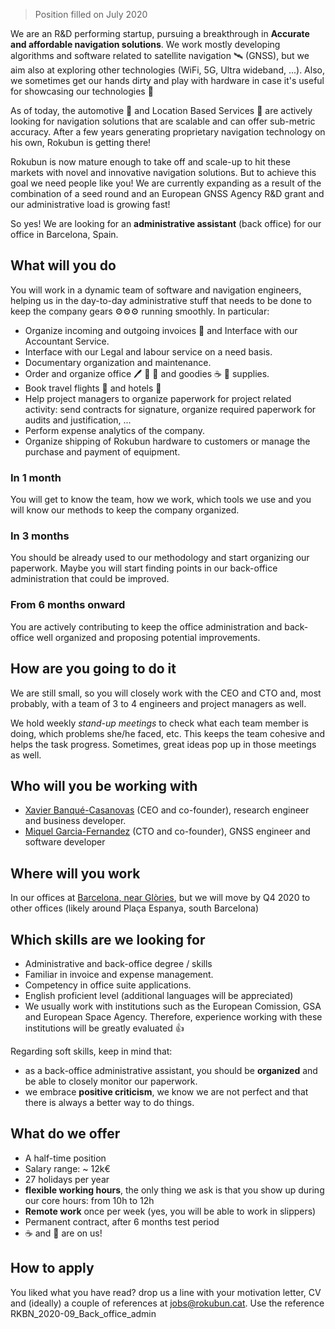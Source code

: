 > Position filled on July 2020

We are an R&D performing startup, pursuing a breakthrough in **Accurate and affordable navigation solutions**. We work mostly developing algorithms and software related to satellite navigation 🛰️ (GNSS), but we aim also at exploring other technologies (WiFi, 5G, Ultra wideband, ...). Also, we sometimes get our hands dirty and play with hardware in case it's useful for showcasing our technologies 🔩

As of today, the automotive 🚗 and Location Based Services 📱 are actively looking for navigation solutions that are scalable and can offer sub-metric accuracy. After a few years generating proprietary navigation technology on his own, Rokubun is getting there!

Rokubun is now mature enough to take off and scale-up to hit these markets with novel and innovative navigation solutions. But to achieve this goal we need people like you! We are currently expanding as a result of the combination of a seed round and an European GNSS Agency R&D grant and our administrative load is growing fast!

So yes! We are looking for an **administrative assistant** (back office) for our office in Barcelona, Spain.

## What will you do

You will work in a dynamic team of software and navigation engineers, helping us in the day-to-day administrative stuff that needs to be done to keep the company gears ⚙️⚙️⚙️ running smoothly. In particular:

- Organize incoming and outgoing invoices 🧾 and Interface with our Accountant Service.
- Interface with our Legal and labour service on a need basis.
- Documentary organization and maintenance.
- Order and organize office 🖊️ 📎 📝 and goodies ☕ 🍪 supplies.
- Book travel flights 🛫 and hotels 🏨
- Help project managers to organize paperwork for project related activity: send contracts for signature, organize required paperwork for audits and justification, ...
- Perform expense analytics of the company.
- Organize shipping of Rokubun hardware to customers or manage the purchase and payment of equipment.

### In 1 month

You will get to know the team, how we work, which tools we use and you will know our methods to keep the company organized.

### In 3 months

You should be already used to our methodology and start organizing our paperwork. Maybe you will start finding points in our back-office administration that could be improved.

### From 6 months onward

You are actively contributing to keep the office administration and back-office well organized and proposing potential improvements.

## How are you going to do it

We are still small, so you will closely work with the CEO and CTO and, most probably, with a team of 3 to 4 engineers and project managers as well.

We hold weekly *stand-up meetings* to check what each team member is doing, which problems she/he faced, etc. This keeps the team cohesive and helps the task progress. Sometimes, great ideas pop up in those meetings as well.

## Who will you be working with

- [Xavier Banqué-Casanovas](https://es.linkedin.com/in/xavierbanque) (CEO and co-founder), research engineer and business developer.
- [Miquel Garcia-Fernandez](https://www.linkedin.com/in/miquelgarcia/) (CTO and co-founder), GNSS engineer and software developer

## Where will you work

In our offices at [Barcelona, near Glòries](https://www.openstreetmap.org/#map=19/41.40255/2.19455), but we will move by Q4 2020 to other offices (likely around Plaça Espanya, south Barcelona)

## Which skills are we looking for

- Administrative and back-office degree / skills
- Familiar in invoice and expense management.
- Competency in office suite applications.
- English proficient level (additional languages will be appreciated)
- We usually work with institutions such as the European Comission, GSA and European Space Agency. Therefore, experience working with these institutions will be greatly evaluated 👍

Regarding soft skills, keep in mind that:

- as a back-office administrative assistant, you should be **organized** and be able to closely monitor our paperwork.
- we embrace **positive criticism**, we know we are not perfect and that there is always a better way to do things.

## What do we offer

- A half-time position
- Salary range: ~ 12k€
- 27 holidays per year
- **flexible working hours**, the only thing we ask is that you show up during our core hours: from 10h to 12h
- **Remote work** once per week (yes, you will be able to work in slippers)
- Permanent contract, after 6 months test period
- ☕ and 🍪 are on us!

## How to apply

You liked what you have read? drop us a line with your motivation letter, CV and (ideally)  a couple of references at [jobs@rokubun.cat](jobs@rokubun.cat). Use the reference RKBN_2020-09_Back_office_admin
